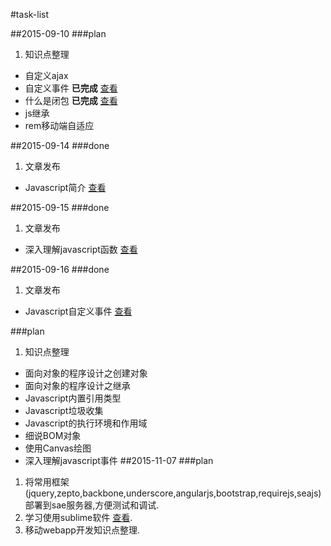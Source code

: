 #task-list

##2015-09-10
###plan
1. 知识点整理  
  * 自定义ajax  
  * 自定义事件 **已完成** [查看](http://segmentfault.com/a/1190000003754821)
  * 什么是闭包 **已完成** [查看](http://segmentfault.com/a/1190000003712070)
  * js继承    
  * rem移动端自适应 

##2015-09-14
###done
1. 文章发布
 * Javascript简介 [查看](http://segmentfault.com/a/1190000003745158)

##2015-09-15
###done
1. 文章发布
 * 深入理解javascript函数 [查看](http://segmentfault.com/a/1190000003751038)

##2015-09-16
###done
1. 文章发布
 * Javascript自定义事件 [查看](http://segmentfault.com/a/1190000003754821)

###plan
1. 知识点整理
  * 面向对象的程序设计之创建对象
  * 面向对象的程序设计之继承
  * Javascript内置引用类型
  * Javascript垃圾收集
  * Javascript的执行环境和作用域
  * 细说BOM对象
  * 使用Canvas绘图
  * 深入理解javascript事件
##2015-11-07
###plan

1. 将常用框架(jquery,zepto,backbone,underscore,angularjs,bootstrap,requirejs,seajs)部署到sae服务器,方便测试和调试.
2. 学习使用sublime软件 [查看](http://www.imooc.com/view/40).
3. 移动webapp开发知识点整理.


